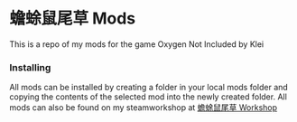 # 蟾蜍鼠尾草 Mods

This is a repo of my mods for the game Oxygen Not Included by Klei

### Installing
All mods can be installed by creating a folder in your local mods folder and copying the contents of the selected mod into the newly created folder.
All mods can also be found on my steamworkshop at [蟾蜍鼠尾草 Workshop](https://steamcommunity.com/profiles/76561199099703883/myworkshopfiles/?appid=457140)

